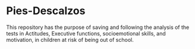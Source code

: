 # Pies-Descalzos

This repository has the purpose of saving and following the analysis of the tests in Actitudes, Executive functions, socioemotional skills, and motivation, in children at risk of being out of school.
